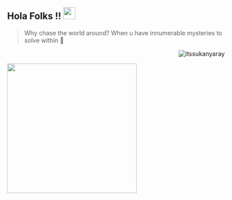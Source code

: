 <h2 align="left">
 Hola Folks !!
  <img src="https://media.giphy.com/media/hvRJCLFzcasrR4ia7z/giphy.gif" width="28">
</h2>

> Why chase the world around? When u have innumerable mysteries to solve within 💭

<p align="right"> <img src="https://komarev.com/ghpvc/?username=itssukanyaray&label=Profile%20views&color=0e75b6&style=flat" alt="itssukanyaray" /> </p>

<img src="https://octodex.github.com/images/momtocat.png" width="300" align="centre">

